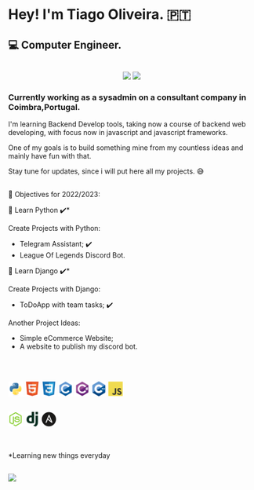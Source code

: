 # Hey! I'm Tiago Oliveira. 🇵🇹

## 💻 Computer Engineer.
<br>
<div align="center">
<img height="180em" src="https://github-readme-stats.vercel.app/api?username=TiagoOliveiraa&show_icons=true&theme=dark&include_all_commits=true&count_private=true"/>
<img height="180em" src="https://github-readme-stats.vercel.app/api/top-langs/?username=TiagoOliveiraa&layout=compact&langs_count=7&theme=dark"/>
</div>
 
### Currently working as a sysadmin on a consultant company in Coimbra,Portugal.

I'm learning Backend Develop tools, taking now a course of backend web developing, with focus now in javascript and javascript frameworks.

One of my goals is to build something mine from my countless ideas and mainly have fun with that.

Stay tune for updates, since i will put here all my projects. 😅

##

🏁 Objectives for 2022/2023:

🐍 Learn Python ✔️*

Create Projects with Python:
 - Telegram Assistant; ✔️
 - League Of Legends Discord Bot.

🦎 Learn Django ✔️*

Create Projects with Django:
 - ToDoApp with team tasks; ✔️

Another Project Ideas:
 - Simple eCommerce Website;
 - A website to publish my discord bot.

##

<div style="display: inline-block;">
 <br>
 <br>
 <img width="30" height="30" src="https://raw.githubusercontent.com/devicons/devicon/master/icons/python/python-original.svg">
 <img width="30" height="30" src="https://github.com/devicons/devicon/blob/1119b9f84c0290e0f0b38982099a2bd027a48bf1/icons/html5/html5-original.svg">
 <img width="30" height="30" src="https://github.com/devicons/devicon/blob/1119b9f84c0290e0f0b38982099a2bd027a48bf1/icons/css3/css3-original.svg">
 <img width="30" height="30" src="https://github.com/devicons/devicon/blob/1119b9f84c0290e0f0b38982099a2bd027a48bf1/icons/c/c-original.svg">
 <img width="30" height="30" src="https://raw.githubusercontent.com/devicons/devicon/master/icons/csharp/csharp-original.svg">
 <img width="30" height="30" src="https://github.com/devicons/devicon/blob/1119b9f84c0290e0f0b38982099a2bd027a48bf1/icons/cplusplus/cplusplus-original.svg">
 <img width="30" height="30" src="https://github.com/devicons/devicon/blob/master/icons/javascript/javascript-original.svg"> 
 
 ##
 <img width="30" height="30" src="https://github.com/devicons/devicon/blob/master/icons/nodejs/nodejs-original.svg">
 <img width="30" height="30" src="https://github.com/devicons/devicon/blob/1119b9f84c0290e0f0b38982099a2bd027a48bf1/icons/django/django-plain.svg">
 <img width="30" height="30" src="https://raw.githubusercontent.com/devicons/devicon/master/icons/ansible/ansible-original.svg">
 
 <br>
 <br>
</div>


##

 \*Learning new things everyday
 
 ##
 
 <div>
 <a href="https://www.linkedin.com/in/oliveirafilipetiago/" target="_blank"><img src="https://img.shields.io/badge/-LinkedIn-%230077B5?style=for-the-badge&logo=linkedin&logoColor=white" target="_blank"></a> 
</div>
